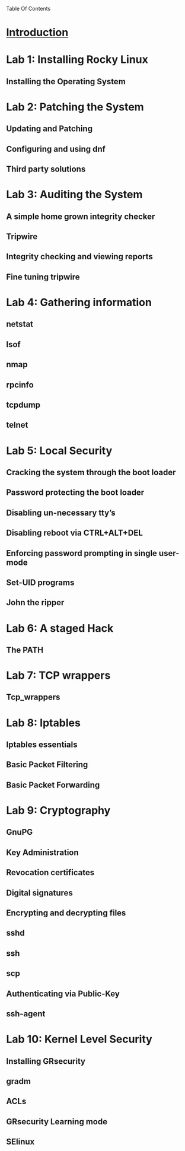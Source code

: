Table Of Contents
# [Introduction](introduction.md)

# Lab 1: Installing Rocky Linux
## Installing the Operating System

# Lab 2: Patching the System
## Updating and Patching
## Configuring and using dnf
## Third party solutions

# Lab 3: Auditing the System
## A simple home grown integrity checker
## Tripwire
## Integrity checking and viewing reports
## Fine tuning tripwire


# Lab 4: Gathering information
## netstat
## lsof
## nmap
## rpcinfo
## tcpdump
## telnet

# Lab 5: Local Security
## Cracking  the system through the boot loader
## Password protecting the boot loader
## Disabling un-necessary tty’s
## Disabling  reboot via  CTRL+ALT+DEL
## Enforcing password prompting in single user-mode
## Set-UID programs
## John the ripper

# Lab 6: A staged Hack
## The PATH

# Lab 7: TCP wrappers
## Tcp_wrappers

# Lab 8: Iptables
## Iptables essentials
## Basic Packet Filtering
## Basic Packet Forwarding

# Lab 9: Cryptography
## GnuPG
## Key Administration
## Revocation certificates
## Digital signatures
## Encrypting and decrypting files
## sshd
## ssh
## scp
## Authenticating via Public-Key
## ssh-agent

# Lab 10: Kernel Level Security
## Installing GRsecurity
## gradm
## ACLs
## GRsecurity Learning mode
## SElinux
